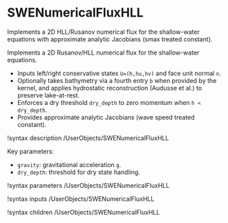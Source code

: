 # SWENumericalFluxHLL

Implements a 2D HLL/Rusanov numerical flux for the shallow-water equations with
approximate analytic Jacobians (smax treated constant).

Implements a 2D Rusanov/HLL numerical flux for the shallow-water equations.

- Inputs left/right conservative states `U=(h,hu,hv)` and face unit normal `n`.
- Optionally takes bathymetry via a fourth entry `b` when provided by the kernel, and
  applies hydrostatic reconstruction (Audusse et al.) to preserve lake-at-rest.
- Enforces a dry threshold `dry_depth` to zero momentum when `h < dry_depth`.
- Provides approximate analytic Jacobians (wave speed treated constant).

!syntax description /UserObjects/SWENumericalFluxHLL

Key parameters:

- `gravity`: gravitational acceleration `g`.
- `dry_depth`: threshold for dry state handling.

!syntax parameters /UserObjects/SWENumericalFluxHLL

!syntax inputs /UserObjects/SWENumericalFluxHLL

!syntax children /UserObjects/SWENumericalFluxHLL

